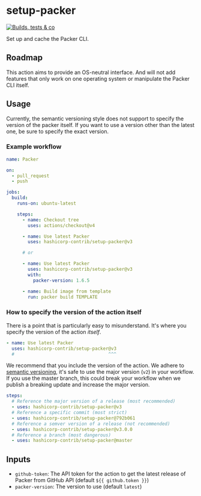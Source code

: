 # setup-packer

[![Builds, tests & co](https://github.com/hashicorp-contrib/setup-packer/actions/workflows/main.yml/badge.svg)](https://github.com/hashicorp-contrib/setup-packer/actions)

Set up and cache the Packer CLI.

## Roadmap

This action aims to provide an OS-neutral interface. And will not add features
that only work on one operating system or manipulate the Packer CLI itself.

## Usage

Currently, the semantic versioning style does not support to specify the version
of the packer itself. ​If you want to use a version other than the latest one,
be sure to specify the exact version.

### Example workflow

```yml
name: Packer

on:
  - pull_request
  - push

jobs:
  build:
    runs-on: ubuntu-latest

    steps:
      - name: Checkout tree
        uses: actions/checkout@v4

      - name: Use latest Packer
        uses: hashicorp-contrib/setup-packer@v3

      # or

      - name: Use latest Packer
        uses: hashicorp-contrib/setup-packer@v3
        with:
          packer-version: 1.6.5

      - name: Build image from template
        run: packer build TEMPLATE
```

### ​How to specify the version of the action itself

There is a point that is particularly easy to misunderstand. It's where you
specify the version of the action _itself_.

```yml
- name: Use latest Packer
  uses: hashicorp-contrib/setup-packer@v3
  #                                   ^^^
```

We recommend that you include the version of the action. We adhere to
[semantic versioning](https://semver.org), it's safe to use the major version
(`v2`) in your workflow. If you use the master branch, this could break your
workflow when we publish a breaking update and increase the major version.

```yml
steps:
  # Reference the major version of a release (most recommended)
  - uses: hashicorp-contrib/setup-packer@v3
  # Reference a specific commit (most strict)
  - uses: hashicorp-contrib/setup-packer@792b061
  # Reference a semver version of a release (not recommended)
  - uses: hashicorp-contrib/setup-packer@v3.0.0
  # Reference a branch (most dangerous)
  - uses: hashicorp-contrib/setup-packer@master
```

## Inputs

- `github-token`: The API token for the action to get the latest release of
  Packer from GitHub API (default `${{ github.token }}`)
- `packer-version`: The version to use (default `latest`)
